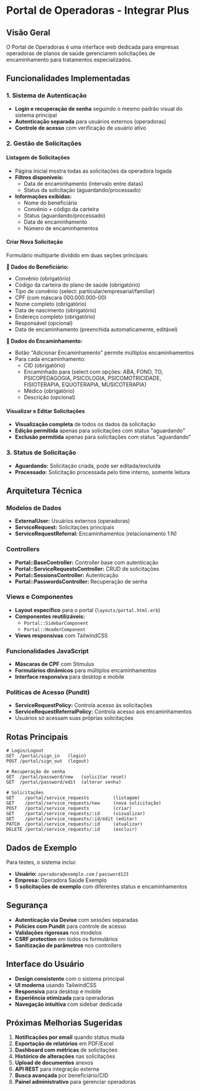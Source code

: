 # Portal de Operadoras - Integrar Plus

## Visão Geral

O Portal de Operadoras é uma interface web dedicada para empresas operadoras de planos de saúde gerenciarem solicitações de encaminhamento para tratamentos especializados.

## Funcionalidades Implementadas

### 1. Sistema de Autenticação
- **Login e recuperação de senha** seguindo o mesmo padrão visual do sistema principal
- **Autenticação separada** para usuários externos (operadoras)
- **Controle de acesso** com verificação de usuário ativo

### 2. Gestão de Solicitações

#### Listagem de Solicitações
- Página inicial mostra todas as solicitações da operadora logada
- **Filtros disponíveis:**
  - Data de encaminhamento (intervalo entre datas)
  - Status da solicitação (aguardando/processado)
- **Informações exibidas:**
  - Nome do beneficiário
  - Convênio + código da carteira
  - Status (aguardando/processado)
  - Data de encaminhamento
  - Número de encaminhamentos

#### Criar Nova Solicitação
Formulário multiparte dividido em duas seções principais:

**🔹 Dados do Beneficiário:**
- Convênio (obrigatório)
- Código da carteira do plano de saúde (obrigatório)
- Tipo de convênio (select: particular/empresarial/familiar)
- CPF (com máscara 000.000.000-00)
- Nome completo (obrigatório)
- Data de nascimento (obrigatório)
- Endereço completo (obrigatório)
- Responsável (opcional)
- Data de encaminhamento (preenchida automaticamente, editável)

**🔹 Dados do Encaminhamento:**
- Botão "Adicionar Encaminhamento" permite múltiplos encaminhamentos
- Para cada encaminhamento:
  - CID (obrigatório)
  - Encaminhado para (select com opções: ABA, FONO, TO, PSICOPEDAGOGIA, PSICOLOGIA, PSICOMOTRICIDADE, FISIOTERAPIA, EQUOTERAPIA, MUSICOTERAPIA)
  - Médico (obrigatório)
  - Descrição (opcional)

#### Visualizar e Editar Solicitações
- **Visualização completa** de todos os dados da solicitação
- **Edição permitida** apenas para solicitações com status "aguardando"
- **Exclusão permitida** apenas para solicitações com status "aguardando"

### 3. Status de Solicitação
- **Aguardando:** Solicitação criada, pode ser editada/excluída
- **Processado:** Solicitação processada pelo time interno, somente leitura

## Arquitetura Técnica

### Modelos de Dados
- **ExternalUser:** Usuários externos (operadoras)
- **ServiceRequest:** Solicitações principais
- **ServiceRequestReferral:** Encaminhamentos (relacionamento 1:N)

### Controllers
- **Portal::BaseController:** Controller base com autenticação
- **Portal::ServiceRequestsController:** CRUD de solicitações
- **Portal::SessionsController:** Autenticação
- **Portal::PasswordsController:** Recuperação de senha

### Views e Componentes
- **Layout específico** para o portal (`layouts/portal.html.erb`)
- **Componentes reutilizáveis:**
  - `Portal::SidebarComponent`
  - `Portal::HeaderComponent`
- **Views responsivas** com TailwindCSS

### Funcionalidades JavaScript
- **Máscaras de CPF** com Stimulus
- **Formulários dinâmicos** para múltiplos encaminhamentos
- **Interface responsiva** para desktop e mobile

### Políticas de Acesso (Pundit)
- **ServiceRequestPolicy:** Controla acesso às solicitações
- **ServiceRequestReferralPolicy:** Controla acesso aos encaminhamentos
- Usuários só acessam suas próprias solicitações

## Rotas Principais

```
# Login/Logout
GET  /portal/sign_in   (login)
POST /portal/sign_out  (logout)

# Recuperação de senha
GET  /portal/password/new   (solicitar reset)
GET  /portal/password/edit  (alterar senha)

# Solicitações
GET    /portal/service_requests         (listagem)
GET    /portal/service_requests/new     (nova solicitação)
POST   /portal/service_requests         (criar)
GET    /portal/service_requests/:id     (visualizar)
GET    /portal/service_requests/:id/edit (editar)
PATCH  /portal/service_requests/:id     (atualizar)
DELETE /portal/service_requests/:id     (excluir)
```

## Dados de Exemplo

Para testes, o sistema inclui:
- **Usuário:** `operadora@exemplo.com` / `password123`
- **Empresa:** Operadora Saúde Exemplo
- **5 solicitações de exemplo** com diferentes status e encaminhamentos

## Segurança

- **Autenticação via Devise** com sessões separadas
- **Policies com Pundit** para controle de acesso
- **Validações rigorosas** nos modelos
- **CSRF protection** em todos os formulários
- **Sanitização de parâmetros** nos controllers

## Interface do Usuário

- **Design consistente** com o sistema principal
- **UI moderna** usando TailwindCSS
- **Responsiva** para desktop e mobile
- **Experiência otimizada** para operadoras
- **Navegação intuitiva** com sidebar dedicada

## Próximas Melhorias Sugeridas

1. **Notificações por email** quando status muda
2. **Exportação de relatórios** em PDF/Excel
3. **Dashboard com métricas** de solicitações
4. **Histórico de alterações** nas solicitações
5. **Upload de documentos** anexos
6. **API REST** para integração externa
7. **Busca avançada** por beneficiário/CID
8. **Painel administrativo** para gerenciar operadoras
